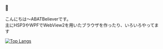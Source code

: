 ### 👋
こんにちは～ABATBelieverです。<br>
主にHSP3やWPFでWebView2を用いたブラウザを作ったり、いろいろやってます
<!--
**ABATBeliever/ABATBeliever** is a ✨ _special_ ✨ repository because its `README.md` (this file) appears on your GitHub profile.

Here are some ideas to get you started:

- 🔭 I’m currently working on ...
- 🌱 I’m currently learning ...
- 👯 I’m looking to collaborate on ...
- 🤔 I’m looking for help with ...
- 💬 Ask me about ...
- 📫 How to reach me: ...
- 😄 Pronouns: ...
- ⚡ Fun fact: ...
-->
[![Top Langs](https://github-readme-stats.vercel.app/api/top-langs/?username=ABATBeliever
)](https://github.com/anuraghazra/github-readme-stats)
